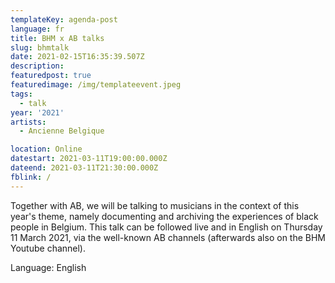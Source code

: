 ```yaml
---
templateKey: agenda-post
language: fr
title: BHM x AB talks
slug: bhmtalk
date: 2021-02-15T16:35:39.507Z
description:
featuredpost: true
featuredimage: /img/templateevent.jpeg
tags:
  - talk
year: '2021'
artists:
  - Ancienne Belgique

location: Online
datestart: 2021-03-11T19:00:00.000Z
dateend: 2021-03-11T21:30:00.000Z
fblink: /
---
```




Together with AB, we will be talking to musicians in the context of this year's theme, namely documenting and archiving the experiences of black people in Belgium. This talk can be followed live and in English on Thursday 11 March 2021, via the well-known AB channels (afterwards also on the BHM Youtube channel).

Language: English
